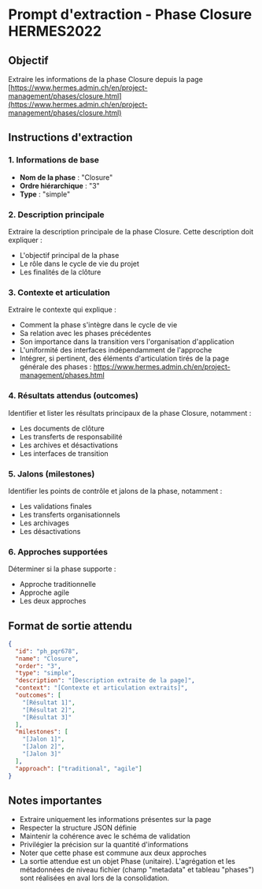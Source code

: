 # Prompt d'extraction - Phase Closure HERMES2022

## Objectif

Extraire les informations de la phase Closure depuis la page [https://www.hermes.admin.ch/en/project-management/phases/closure.html](https://www.hermes.admin.ch/en/project-management/phases/closure.html)

## Instructions d'extraction

### 1. Informations de base

- **Nom de la phase** : "Closure"
- **Ordre hiérarchique** : "3"
- **Type** : "simple"

### 2. Description principale

Extraire la description principale de la phase Closure. Cette description doit expliquer :

- L'objectif principal de la phase
- Le rôle dans le cycle de vie du projet
- Les finalités de la clôture

### 3. Contexte et articulation

Extraire le contexte qui explique :

- Comment la phase s'intègre dans le cycle de vie
- Sa relation avec les phases précédentes
- Son importance dans la transition vers l'organisation d'application
- L'uniformité des interfaces indépendamment de l'approche
- Intégrer, si pertinent, des éléments d'articulation tirés de la page générale des phases : <https://www.hermes.admin.ch/en/project-management/phases.html>

### 4. Résultats attendus (outcomes)

Identifier et lister les résultats principaux de la phase Closure, notamment :

- Les documents de clôture
- Les transferts de responsabilité
- Les archives et désactivations
- Les interfaces de transition

### 5. Jalons (milestones)

Identifier les points de contrôle et jalons de la phase, notamment :

- Les validations finales
- Les transferts organisationnels
- Les archivages
- Les désactivations

### 6. Approches supportées

Déterminer si la phase supporte :

- Approche traditionnelle
- Approche agile
- Les deux approches

## Format de sortie attendu

```json
{
  "id": "ph_pqr678",
  "name": "Closure",
  "order": "3",
  "type": "simple",
  "description": "[Description extraite de la page]",
  "context": "[Contexte et articulation extraits]",
  "outcomes": [
    "[Résultat 1]",
    "[Résultat 2]",
    "[Résultat 3]"
  ],
  "milestones": [
    "[Jalon 1]",
    "[Jalon 2]",
    "[Jalon 3]"
  ],
  "approach": ["traditional", "agile"]
}
```

## Notes importantes

- Extraire uniquement les informations présentes sur la page
- Respecter la structure JSON définie
- Maintenir la cohérence avec le schéma de validation
- Privilégier la précision sur la quantité d'informations
- Noter que cette phase est commune aux deux approches
- La sortie attendue est un objet Phase (unitaire). L'agrégation et les métadonnées de niveau fichier (champ "metadata" et tableau "phases") sont réalisées en aval lors de la consolidation.
